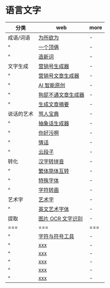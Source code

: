 # 语言文字

| 分类       | web                                                                           | more |
| ---------- | ----------------------------------------------------------------------------- | ---- |
| 成语/词语  | [为所欲为](https://lab.bangbang93.com/wsyw)                                   | -    |
| ^          | [一个顶俩](https://lab.bangbang93.com/ygdl)                                   | -    |
| ^          | [造新词](https://tools.miku.ac/new_word)                                      | -    |
| 文字生成   | [营销号生成器](https://codepen.io/kasei-dis/full/JjYjwza)                     | -    |
| ^          | [营销号文章生成器](https://api.tzih.top/yxh)                                  | -    |
| ^          | [AI 智能原创](https://wyc.5118.com)                                           | -    |
| ^          | [狗屁不通文章生成器](https://suulnnka.github.io/BullshitGenerator/index.html) | -    |
| ^          | [生成文章摘要](https://www.shulijp.com/tool/word/process/extractSummary.html) | -    |
| 说话的艺术 | [骂人宝典](https://nmsl.shadiao.app)                                          | -    |
| ^          | [抽象话生成器](https://cxh.papapoi.com)                                       | -    |
| ^          | [你好污啊](https://nihaowua.90so.net)                                         | -    |
| ^          | [情话](https://lovelive.tools)                                                | -    |
| ^          | [云段子](http://yduanzi.com)                                                  | -    |
| 转化       | [汉字转拼音](https://tools.miku.ac/pinyin)                                    | -    |
| ^          | [繁体简体互转](https://tools.miku.ac/c2c)                                     | -    |
| ^          | [特殊字体](https://igfonts.io)                                                | -    |
| ^          | [字符转画](https://tools.miku.ac/taag)                                        | -    |
| 艺术字     | [艺术字](https://www.qt86.com)                                                | -    |
| ^          | [英文艺术字体](https://tools.miku.ac/weird_text)                              | -    |
| 提取       | [图片 OCR 文字识别](https://www.toolnb.com/tools/ocr.html)                    | -    |
| ===        | ===                                                                           | ===  |
| ^          | [字符与符号工具](http://m.shubang.net/tools)                                  | -    |
| ^          | [xxx](xxxx)                                                                   | -    |
| ^          | [xxx](xxxx)                                                                   | -    |
| ^          | [xxx](xxxx)                                                                   | -    |
| ^          | [xxx](xxxx)                                                                   | -    |
| ^          | [xxx](xxxx)                                                                   | -    |
